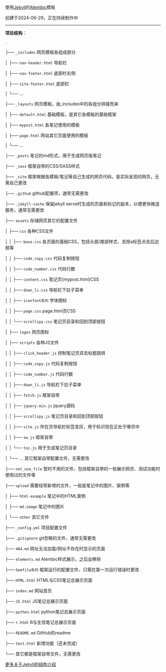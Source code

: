 使用[Jekyll](https://jekyllrb.com/)的[Alembic](https://github.com/daviddarnes/alembic)模板

创建于2024-06-29，正在持续制作中


---


**项目结构**：

`.`

├── `_includes` 网页模板各组成部分

│   ├── `nav-header.html` 导航栏

│   ├── `nav-footer.html` 底部栏右侧

│   ├── `site-footer.html` 底部栏

│   └── ...

├── `_layouts` 网页模板，由_includes中的各组分拼接而来

│   ├── `default.html` 基础模板，是其它各模板的基础框架

│   ├── `mypost.html` 各笔记使用的模板

│   ├── `page.html` 网站其它页面使用的模板

│   └── ...

├── `_posts` 笔记的md形式，用于生成网页版笔记

├── `_sass` 框架自带的CSS/SASS样式

├── `_site` 框架根据各模板/笔记等自己生成的网页代码，是实际呈现的网页，无需自己更改

├── `.github` github配置项，通常无需更改

├── `.jekyll-cache` 保留jekyll serve时生成的页面和标记的副本，以便更快推送服务，通常无需更改

├── `assets` 存储网页其它的配置文件

│   ├── `css` 各种CSS文件

│   │   ├── `base.css` 各页面的基础CSS，包括头部/尾部样式、去除a标签点击后边框等

│   │   ├── `code_copy.css` 代码复制按钮

│   │   ├── `code_number.css` 代码行数

│   │   ├── `content.css` 笔记页(mypost.html)CSS

│   │   ├── `down_li.css` 导航栏下拉子菜单

│   │   ├── `iconfont系列` 字体图标

│   │   ├── `page.css` page.html页CSS

│   │   └── `scrollspy.css` 笔记页目录和回到顶部按钮

│   ├── `logos` 网页图标

│   ├── `scripts` 各种JS文件

│   │   ├── `click_header.js` 控制笔记页双击标题跳转

│   │   ├── `code_copy.js` 代码复制按钮

│   │   ├── `code_number.js` 代码行数

│   │   ├── `down_li.js` 导航栏下拉子菜单

│   │   ├── `fetch.js` 框架自带

│   │   ├── `jquery.min.js` jquery源码

│   │   ├── `scrollspy.js` 笔记页目录和回到顶部按钮

│   │   ├── `site.js` 所在页导航栏标签变灰，用于标识现在正处于哪页中

│   │   ├── `sw.js` 框架自带

│   │   └── `toc.js` 用于生成笔记页目录

│   └── ... 其它框架自带配置文件，无需更改

├── `not_use_file` 暂时不用的文件，包括框架自带的一些展示网页、测试功能时使用过的文件等

├── `upload` 需要经常新增的文件，一般是笔记中的图片、案例等

│   ├── `html-example` 笔记中的HTML案例

│   ├── `md-image` 笔记中的图片

│   └── `other` 其它文件

├── `_config.yml` 项目配置文件

├── `.gitignore` git忽略的文件，通常无需更改

├── `404.md` 网址无法加载/网址不存在时显示的页面

├── `elements.md` Alembic样式展示，之后会移除

├── `Gemfile系列` 框架运行的配置文件，只需在第一次运行错误时更改

├── `HTML.html` HTML与CSS笔记总展示页面

├── `index.md` 网站首页

├── `JS.html` JS笔记总展示页面

├── `python.html` python笔记总展示页面

├── `r.html` R与生信笔记总展示页面

├── `README.md` GitHub的readme

├── `test.html` 新增功能（还未完成）

└── 其它都是框架自带文件，无需更改


[更多关于Jekyll的结构介绍](https://blog.csdn.net/qq_33919450/article/details/127886006)

